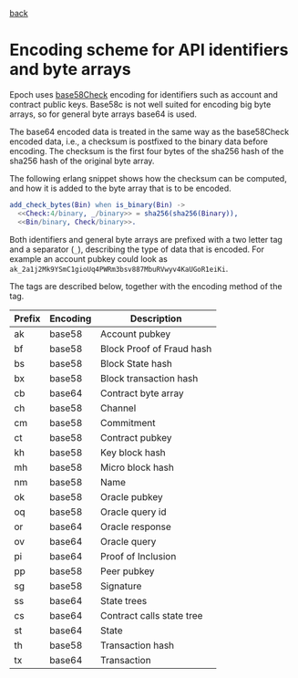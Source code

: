 [back](./README.md)
# Encoding scheme for API identifiers and byte arrays

Epoch uses
[base58Check](https://en.bitcoin.it/wiki/Base58Check_encoding)
encoding for identifiers such as account and contract public
keys. Base58c is not well suited for encoding big byte arrays, so for
general byte arrays base64 is used.

The base64 encoded data is treated in the same way as the base58Check
encoded data, i.e., a checksum is postfixed to the binary data before
encoding. The checksum is the first four bytes of the sha256 hash of
the sha256 hash of the original byte array.

The following erlang snippet shows how the checksum can be computed,
and how it is added to the byte array that is to be encoded.

```erlang
add_check_bytes(Bin) when is_binary(Bin) ->
  <<Check:4/binary, _/binary>> = sha256(sha256(Binary)),
  <<Bin/binary, Check/binary>>.
```

Both identifiers and general byte arrays are prefixed with a two
letter tag and a separator (`_`), describing the type of data that is
encoded. For example an account pubkey could look as
`ak_2a1j2Mk9YSmC1gioUq4PWRm3bsv887MbuRVwyv4KaUGoR1eiKi`.

The tags are described below, together with the encoding method of the
tag.

| Prefix  | Encoding | Description |
| ---     | ---      | --- |
| ak      | base58   | Account pubkey |
| bf      | base58   | Block Proof of Fraud hash |
| bs      | base58   | Block State hash |
| bx      | base58   | Block transaction hash |
| cb      | base64   | Contract byte array |
| ch      | base58   | Channel |
| cm      | base58   | Commitment |
| ct      | base58   | Contract pubkey |
| kh      | base58   | Key block hash |
| mh      | base58   | Micro block hash |
| nm      | base58   | Name |
| ok      | base58   | Oracle pubkey |
| oq      | base58   | Oracle query id |
| or      | base64   | Oracle response |
| ov      | base64   | Oracle query |
| pi      | base64   | Proof of Inclusion |
| pp      | base58   | Peer pubkey |
| sg      | base58   | Signature |
| ss      | base64   | State trees |
| cs      | base64   | Contract calls state tree |
| st      | base64   | State |
| th      | base58   | Transaction hash |
| tx      | base64   | Transaction |
